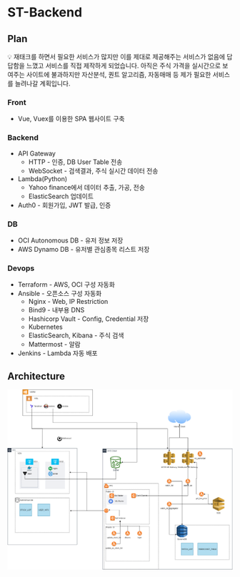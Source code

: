 # ST-Backend


## Plan
<aside>
💡 재태크를 하면서 필요한 서비스가 많지만 이를 제대로 제공해주는 서비스가 없음에 답답함을 느꼈고 서비스를 직접 제작하게 되었습니다.  아직은 주식 가격을 실시간으로 보여주는 사이트에 불과하지만 자산분석, 퀀트 알고리즘, 자동매매 등 제가 필요한 서비스를 늘려나갈 계획입니다.

</aside>

### Front
- Vue, Vuex를 이용한 SPA 웹사이트 구축

### Backend
- API Gateway
    - HTTP - 인증, DB User Table 전송
    - WebSocket - 검색결과, 주식 실시간 데이터 전송
- Lambda(Python)
    - Yahoo finance에서 데이터 추출, 가공, 전송
    - ElasticSearch 업데이트
- Auth0 - 회원가입, JWT 발급, 인증

### DB
- OCI Autonomous DB - 유저 정보 저장
- AWS Dynamo DB - 유저별 관심종목 리스트 저장

### Devops
- Terraform - AWS, OCI 구성 자동화
- Ansible - 오픈소스 구성 자동화
    - Nginx - Web, IP Restriction
    - Bind9 - 내부용 DNS
    - Hashicorp Vault - Config, Credential 저장
    - Kubernetes
    - ElasticSearch, Kibana - 주식 검색
    - Mattermost - 알람
- Jenkins - Lambda 자동 배포

## Architecture
![Architecture.drawio.png](https://github.com/JKPark7764/ST-Backend/blob/main/Architecture.drawio.png)
